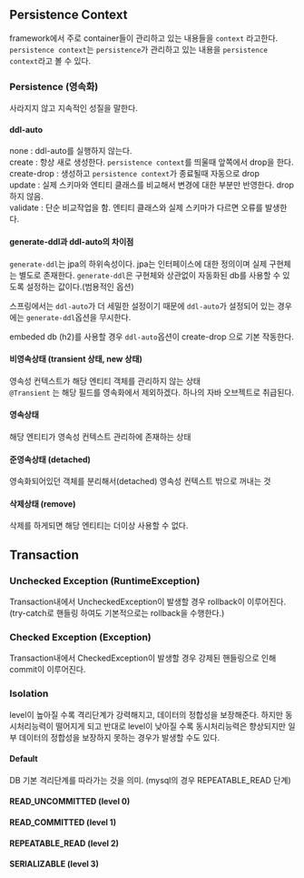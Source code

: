 ## Persistence Context
framework에서 주로 container들이 관리하고 있는 내용들을 `context` 라고한다. `persistence context`는 `persistence`가 관리하고 있는 내용을 `persistence context`라고 볼 수 있다.


### Persistence (영속화)
사라지지 않고 지속적인 성질을 말한다.



#### ddl-auto
none : ddl-auto를 실행하지 않는다. <br>
create : 항상 새로 생성한다. `persistence context`를 띄울때 앞쪽에서 drop을 한다. 
create-drop : 생성하고 `persistence context`가 종료될때 자동으로 drop <br>
update : 실제 스키마와 엔티티 클래스를 비교해서 변경에 대한 부분만 반영한다. drop 하지 않음. <br>
validate : 단순 비교작업을 함. 엔티티 클래스와 실제 스키마가 다르면 오류를 발생한다. <br>


#### generate-ddl과 ddl-auto의 차이점
`generate-ddl`는 jpa의 하위속성이다. jpa는 인터페이스에 대한 정의이며 실제 구현체는 별도로 존재한다. 
`generate-ddl`은 구현체와 상관없이 자동화된 db를 사용할 수 있도록 설정하는 값이다.(범용적인 옵션)

스프링에서는 `ddl-auto`가 더 세밀한 설정이기 때문에 `ddl-auto`가 설정되어 있는 경우에는 `generate-ddl`옵션을 무시한다.

embeded db (h2)를 사용할 경우 `ddl-auto`옵션이 create-drop 으로 기본 작동한다.



#### 비영속상태 (transient 상태, new 상태)
영속성 컨텍스트가 해당 엔티티 객체를 관리하지 않는 상태 <br>
`@Transient` 는 해당 필드를 영속화에서 제외하겠다. 하나의 자바 오브젝트로 취급된다. 


#### 영속상태
해당 엔티티가 영속성 컨텍스트 관리하에 존재하는 상태 <br>

#### 준영속상태 (detached)
영속화되어있던 객체를 분리해서(detached) 영속성 컨텍스트 밖으로 꺼내는 것 


#### 삭제상태 (remove)
삭제를 하게되면 해당 엔티티는 더이상 사용할 수 없다.



## Transaction
### Unchecked Exception (RuntimeException)
Transaction내에서 UncheckedException이 발생할 경우 rollback이 이루어진다. (try-catch로 핸들링 하여도 기본적으로는 rollback을 수행한다.)

### Checked Exception (Exception)
Transaction내에서 CheckedException이 발생할 경우 강제된 핸들링으로 인해 commit이 이루어진다.


### Isolation
level이 높아질 수록 격리단계가 강력해지고, 데이터의 정합성을 보장해준다. 하지만 동시처리능력이 떨어지게 되고 
반대로 level이 낮아질 수록 동시처리능력은 향상되지만 일부 데이터의 정합성을 보장하지 못하는 경우가 발생할 수도 있다. 
#### Default
DB 기본 격리단계를 따라가는 것을 의미. (mysql의 경우 REPEATABLE_READ 단계)
#### READ_UNCOMMITTED (level 0)

#### READ_COMMITTED (level 1)

#### REPEATABLE_READ (level 2)

#### SERIALIZABLE (level 3)
